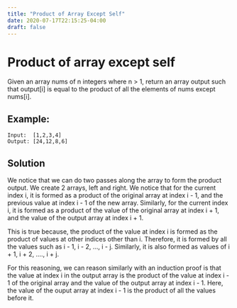 ```yaml
---
title: "Product of Array Except Self"
date: 2020-07-17T22:15:25-04:00
draft: false
---
```


# Product of array except self

Given an array nums of n integers where n > 1,  return an array output such that output[i] is equal to the product of all the elements of nums except nums[i].

## Example:
```
Input:  [1,2,3,4]
Output: [24,12,8,6]
```

## Solution
We notice that we can do two passes along the array to form the product output. 
We create 2 arrays, left and right. We notice that for the current index i,
it is formed as a product of the original array at index i - 1, and the 
previous value at index i - 1 of the new array. Similarly, for the current
index i, it is formed as a product of the value of the original array
at index i + 1, and the value of the output array at index i + 1.

This is true because, the product of the value at index i is formed as
the product of values at other indices other than i. Therefore, it
is formed by all the values such as i - 1, i - 2, ..., i - j. Similarly,
it is also formed as values of i + 1, i + 2, ...., i + j. 

For this reasoning, we can reason similarly with an induction proof is
that the value at index i in the output array is the product of
the value at index i - 1 of the original array and the value of the
output array at index i - 1. Here, the value of the ouput array at
index i - 1 is the product of all the values before it.


